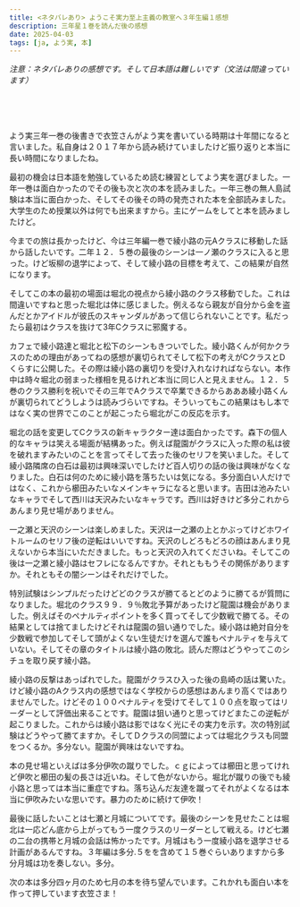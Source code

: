 ```yaml
---
title: <ネタバレあり> ようこそ実力至上主義の教室へ３年生編１感想
description: 三年星１巻を読んだ後の感想
date: 2025-04-03
tags: [ja, よう実, 本]
---
```


_注意：ネタバレありの感想です。そして日本語は難しいです（文法は間違っています）_

<br>
<br>
<br>

よう実三年一巻の後書きで衣笠さんがよう実を書いている時期は十年間になると言いました。私自身は２０１７年から読み続けていましたけど振り返りと本当に長い時間になりましたね。

最初の機会は日本語を勉強しているため読む練習としてよう実を選びました。一年一巻は面白かったのでその後も次と次の本を読みました。一年三巻の無人島試験は本当に面白かった、そしてその後その時の発売された本を全部読みました。大学生のため授業以外は何でも出来ますから。主にゲームをしてと本を読みましたけど。

今までの旅は長かったけど、今は三年編一巻で綾小路の元Aクラスに移動した話から話したいです。二年１２．５巻の最後のシーンは一ノ瀬のクラスに入ると思った。けど坂柳の退学によって、そして綾小路の目標を考えて、この結果が自然になります。

そしてこの本の最初の場面は堀北の視点から綾小路のクラス移動でした。これは間違いですねと思った堀北は体に感じました。例えるなら親友が自分から金を盗んだとかアイドルが彼氏のスキャンダルがあって信じられないことです。私だったら最初はクラスを抜けて3年Cクラスに邪魔する。

カフェで綾小路達と堀北と松下のシーンもきついでした。綾小路くんが何かクラスのための理由があってねの感想が裏切られてそして松下の考えがCクラスとDくらすに公開した。その際は綾小路の裏切りを受け入れなければならない。本作中は時々堀北の弱まった様相を見るけれど本当に同じ人と見えません。１２．５巻のクラス勝利を祝いでその三年でAクラスで卒業できるからあああ綾小路くんが裏切られてどうしようは読みづらいですね。そういってもこの結果はもし本ではなく実の世界でこのことが起こったら堀北がこの反応を示す。

堀北の話を変更してCクラスの新キャラクター達は面白かったです。森下の個人的なキャラは笑える場面が結構あった。例えば龍園がクラスに入った際の私は彼を破れますみたいのことを言ってそして去った後のセリフを笑いました。そして綾小路隣席の白石は最初は興味深いでしたけど百人切りの話の後は興味がなくなりました。白石は何のために綾小路を落ちたいは気になる。多分面白い人だけではなく、これから櫛田みたいなメインキャラになると思います。吉田は池みたいなキャラでそして西川は天沢みたいなキャラです。西川は好きけど多分これからあんまり見せ場がありません。

一之瀬と天沢のシーンは楽しめました。天沢は一之瀬の上とかぶってけどホワイトルームのセリフ後の逆転はいいですね。天沢のしどろもどろの顔はあんまり見えないから本当にいただきました。もっと天沢の入れてくださいね。そしてこの後は一之瀬と綾小路はセフレになるんですか。それとももうその関係がありますか。それともその闇シーンはそれだけでした。

特別試験はシンプルだったけどどのクラスが勝てるとどのように勝てるが質問になりました。堀北のクラス９９．９％敗北予算があったけど龍園は機会がありました。例えばそのペナルティポイントを多く買ってそして少数戦で勝てる。その結果としては捨てましたけどそれは龍園の狙い通りでした。綾小路は絶対自分を少数戦で参加してそして頭がよくない生徒だけを選んで誰もペナルティを与えていない。そしてその章のタイトルは綾小路の敗北。読んだ際はどうやってこのシチュを取り戻す綾小路。

綾小路の反撃はあっぱれでした。龍園がクラスひ入った後の島崎の話は驚いた。けど綾小路のAクラス内の感想ではなく学校からの感想はあんまり高くではありませんでした。けどその１００ペナルティを受けてそして１００点を取ってはリーダーとして評価出来ることです。龍園は狙い通りと思ってけどまたこの逆転が起こりました。これからは綾小路は影ではなく光にその実力を示す。次の特別試験はどうやって勝てますか。そしてＤクラスの同盟によっては堀北クラスも同盟をつくるか。多分ない。龍園が興味はないですね。

本の見せ場といえばは多分伊吹の蹴りでした。ｃｇによっては櫛田と思ってけれど伊吹と櫛田の髪の長さは近いね。そして色がないから。堀北が蹴りの後でも綾小路と思っては本当に重症ですね。落ち込んだ友達を蹴ってそれがよくなるは本当に伊吹みたいな思いです。暴力のために続けて伊吹！

最後に話したいことは七瀬と月城についてです。最後のシーンを見せたことは堀北は一応どん底から上がってもう一度クラスのリーダーとして戦える。けど七瀬の二台の携帯と月城の会話は怖かったです。月城はもう一度綾小路を退学させる計画があるんですね。３年編は多分.５をを含めて１５巻ぐらいありますから多分月城は功を奏しない。多分。

次の本は多分四ヶ月のため七月の本を待ち望んでいます。これかれも面白い本を作って押しています衣笠さま！
